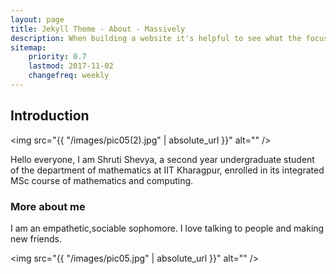 ```yaml
---
layout: page
title: Jekyll Theme - About - Massively
description: When building a website it's helpful to see what the focus of your site is. This page is an example of how to show a website's focus.
sitemap:
    priority: 0.7
    lastmod: 2017-11-02
    changefreq: weekly
---
```

## Introduction

<span class="image left"><img src="{{ "/images/pic05(2).jpg" | absolute_url }}" alt="" /></span>


Hello everyone, I am Shruti Shevya, a second year undergraduate student of the department of mathematics at IIT Kharagpur, enrolled in its integrated MSc course of mathematics and computing.

### More about me
<div class="box">
  <p>
   I am an empathetic,sociable sophomore. I love talking to people and making new friends. 
  </p>
</div>

<span class="image left"><img src="{{ "/images/pic05.jpg" | absolute_url }}" alt="" /></span>


